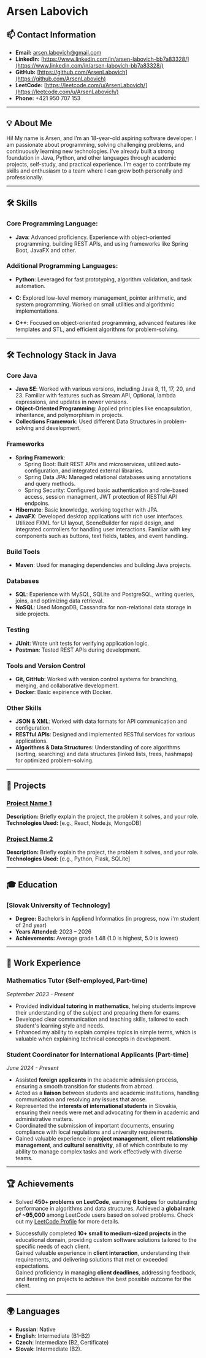 # Arsen Labovich

## 📫 Contact Information
- **Email:** [arsen.labovich@gmail.com](mailto:arsen.labovich@gmail.com)  
- **LinkedIn:** [https://www.linkedin.com/in/arsen-labovich-bb7a83328/](https://www.linkedin.com/in/arsen-labovich-bb7a83328/)  
- **GitHub:** [https://github.com/ArsenLabovich](https://github.com/ArsenLabovich)  
- **LeetCode:** [https://leetcode.com/u/ArsenLabovich/](https://leetcode.com/u/ArsenLabovich/)
- **Phone:** +421 950 707 153
---

## 💡 About Me
Hi! My name is Arsen, and I’m an 18-year-old aspiring software developer. I am passionate about programming, solving challenging problems, and continuously learning new technologies. I’ve already built a strong foundation in Java, Python, and other languages through academic projects, self-study, and practical experience. I’m eager to contribute my skills and enthusiasm to a team where I can grow both personally and professionally.

---

## 🛠 Skills

### Core Programming Language:
- **Java**: Advanced proficiency. Experience with object-oriented programming, building REST APIs, and using frameworks like Spring Boot, JavaFX and other.

### Additional Programming Languages:
- **Python**: Leveraged for fast prototyping, algorithm validation, and task automation.
  
- **C**: Explored low-level memory management, pointer arithmetic, and system programming. Worked on small utilities and algorithmic implementations.
  
- **C++**: Focused on object-oriented programming, advanced features like templates and STL, and efficient algorithms for problem-solving.

---


## 🛠 Technology Stack in Java

### Core Java
- **Java SE**: Worked with various versions, including Java 8, 11, 17, 20, and 23. Familiar with features such as Stream API, Optional, lambda expressions, and updates in newer versions.
- **Object-Oriented Programming**: Applied principles like encapsulation, inheritance, and polymorphism in projects.
- **Collections Framework**: Used different Data Structures in problem-solving and development.

### Frameworks
- **Spring Framework**:
  - Spring Boot: Built REST APIs and microservices, utilized auto-configuration, and integrated external libraries.
  - Spring Data JPA: Managed relational databases using annotations and query methods.
  - Spring Security: Configured basic authentication and role-based access, session managment, JWT protection of RESTful API endpoins.
- **Hibernate**: Basic knowledge, working together with JPA.
- **JavaFX**: Developed desktop applications with rich user interfaces. Utilized FXML for UI layout, SceneBuilder for rapid design, and integrated controllers for handling user interactions. Familiar with key components such as buttons, text fields, tables, and event handling.

### Build Tools
- **Maven**: Used for managing dependencies and building Java projects.

### Databases
- **SQL**: Experience with MySQL, SQLite and PostgreSQL, writing queries, joins, and optimizing data retrieval.
- **NoSQL**: Used MongoDB, Cassandra for non-relational data storage in side projects.

### Testing
- **JUnit**: Wrote unit tests for verifying application logic.
- **Postman**: Tested REST APIs during development.

### Tools and Version Control
- **Git, GitHub**: Worked with version control systems for branching, merging, and collaborative development.
- **Docker**: Basic expirience with Docker.

### Other Skills
- **JSON & XML**: Worked with data formats for API communication and configuration.
- **RESTful APIs**: Designed and implemented RESTful services for various applications.
- **Algorithms & Data Structures**: Understanding of core algorithms (sorting, searching) and data structures (linked lists, trees, hashmaps) for optimized problem-solving.



---

## 📂 Projects
### [Project Name 1](https://github.com/your-repository)
**Description:** Briefly explain the project, the problem it solves, and your role.  
**Technologies Used:** [e.g., React, Node.js, MongoDB]

### [Project Name 2](https://github.com/your-repository)
**Description:** Briefly explain the project, the problem it solves, and your role.  
**Technologies Used:** [e.g., Python, Flask, SQLite]

---

## 🎓 Education
### [Slovak University of Technology]
- **Degree:** Bachelor’s in Appliend Informatics (in progress, now i'm student of 2nd year) 
- **Years Attended:** 2023 – 2026  
- **Achievements:** Average grade 1.48 (1.0 is highest, 5.0 is lowest)
  
---

## 💼 Work Experience

### Mathematics Tutor (Self-employed, Part-time)
*September 2023 - Present*

- Provided **individual tutoring in mathematics**, helping students improve their understanding of the subject and preparing them for exams.  
- Developed clear communication and teaching skills, tailored to each student's learning style and needs.  
- Enhanced my ability to explain complex topics in simple terms, which is valuable when explaining technical concepts in development.

### Student Coordinator for International Applicants (Part-time)
*June 2024 - Present*

- Assisted **foreign applicants** in the academic admission process, ensuring a smooth transition for students from abroad.  
- Acted as a **liaison** between students and academic institutions, handling communication and resolving any issues that arose.  
- Represented the **interests of international students** in Slovakia, ensuring their needs were met and advocating for them in academic and administrative matters.  
- Coordinated the submission of important documents, ensuring compliance with local regulations and university requirements.  
- Gained valuable experience in **project management**, **client relationship management**, and **cultural sensitivity**, all of which contribute to my ability to manage complex tasks and work effectively with diverse teams.

---

## 🏆 Achievements

- Solved **450+ problems on LeetCode**, earning **6 badges** for outstanding performance in algorithms and data structures.
  Achieved a **global rank of ~95,000** among LeetCode users based on solved problems.
   Check out my [LeetCode Profile](https://leetcode.com/u/ArsenLabovich/) for more details.

  
- Successfully completed **10+ small to medium-sized projects** in the educational domain, providing custom software solutions tailored to the specific needs of each client.  
  Gained valuable experience in **client interaction**, understanding their requirements, and delivering solutions that met or exceeded expectations.  
  Gained proficiency in managing **client deadlines**, addressing feedback, and iterating on projects to achieve the best possible outcome for the client.  

---
  
## 🌍 Languages
- **Russian**: Native
- **English**: Intermediate (B1-B2)
- **Czech**: Intermediate (B2, Certificate)
- **Slovak**: Intermediate (B2).

